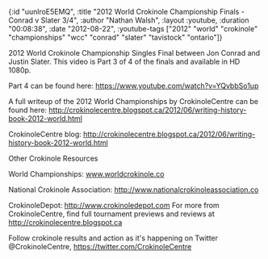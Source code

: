 {:id "uunlroE5EMQ",
 :title
 "2012 World Crokinole Championship Finals - Conrad v Slater 3/4",
 :author "Nathan Walsh",
 :layout :youtube,
 :duration "00:08:38",
 :date "2012-08-22",
 :youtube-tags
 ["2012"
  "world"
  "crokinole"
  "championships"
  "wcc"
  "conrad"
  "slater"
  "tavistock"
  "ontario"]}


2012 World Crokinole Championship Singles Final between Jon Conrad and Justin Slater. This video is Part 3 of 4 of the finals and available in HD 1080p.

Part 4 can be found here: https://www.youtube.com/watch?v=YQvbbSo1up

A full writeup of the 2012 World Championships by CrokinoleCentre can be found here: http://crokinolecentre.blogspot.ca/2012/06/writing-history-book-2012-world.html

CrokinoleCentre blog: http://crokinolecentre.blogspot.ca/2012/06/writing-history-book-2012-world.html

Other Crokinole Resources

World Championships: www.worldcrokinole.co

National Crokinole Association: http://www.nationalcrokinoleassociation.co

CrokinoleDepot: http://www.crokinoledepot.com For more from CrokinoleCentre, find full tournament previews and reviews at http://crokinolecentre.blogspot.ca

Follow crokinole results and action as it's happening on Twitter @CrokinoleCentre, https://twitter.com/CrokinoleCentre
